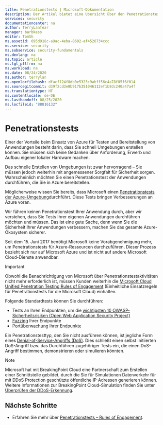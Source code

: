 ```yaml
---
title: Penetrationstests | Microsoft-Dokumentation
description: Der Artikel bietet eine Übersicht über den Penetrationstestprozess und darüber, wie Sie Penetrationstests Ihrer in der Azure-Infrastruktur ausgeführten App durchführen können.
services: security
documentationcenter: na
author: TerryLanfear
manager: barbkess
editor: TomSh
ms.assetid: 695d918c-a9ac-4eba-8692-af4526734ccc
ms.service: security
ms.subservice: security-fundamentals
ms.devlang: na
ms.topic: article
ms.tgt_pltfrm: na
ms.workload: na
ms.date: 08/24/2020
ms.author: terrylan
ms.openlocfilehash: dfacf124f8db0e5323c9abff56c4a78f85f6f014
ms.sourcegitcommit: d39f2cd3e0b917b351046112ef1b8dc240a47a4f
ms.translationtype: HT
ms.contentlocale: de-DE
ms.lasthandoff: 08/25/2020
ms.locfileid: "88816132"
---
```

# <a name="penetration-testing"></a>Penetrationstests

Einer der Vorteile beim Einsatz von Azure für Testen und Bereitstellung von Anwendungen besteht darin, dass Sie schnell Umgebungen erstellen können. Sie müssen sich keine Gedanken über Anforderung, Erwerb und Aufbau eigener lokaler Hardware machen.

Das schnelle Erstellen von Umgebungen ist zwar hervorragend – Sie müssen jedoch weiterhin mit angemessener Sorgfalt für Sicherheit sorgen. Wahrscheinlich möchten Sie einen Penetrationstest der Anwendungen durchführen, die Sie in Azure bereitstellen.

Möglicherweise wissen Sie bereits, dass Microsoft einen [Penetrationstests der Azure-Umgebung](https://gallery.technet.microsoft.com/Cloud-Red-Teaming-b837392e)durchführt. Diese Tests bringen Verbesserungen an Azure voran.

Wir führen keinen Penetrationstest Ihrer Anwendung durch, aber wir verstehen, dass Sie Tests Ihrer eigenen Anwendungen durchführen möchten und müssen. Das ist eine gute Sache, denn wenn Sie die Sicherheit Ihrer Anwendungen verbessern, machen Sie das gesamte Azure-Ökosystem sicherer.

Seit dem 15. Juni 2017 benötigt Microsoft keine Vorabgenehmigung mehr, um Penetrationstests für Azure-Ressourcen durchzuführen. Dieser Prozess bezieht sich nur auf Microsoft Azure und ist nicht auf andere Microsoft Cloud-Dienste anwendbar.

>[!IMPORTANT]
>Obwohl die Benachrichtigung von Microsoft über Penetrationstestaktivitäten nicht mehr erforderlich ist, müssen Kunden weiterhin die [Microsoft Cloud Unified Penetration Testing Rules of Engagement](https://technet.microsoft.com/mt784683) (Einheitliche Einsatzregeln für Penetrationstests für die Microsoft Cloud) einhalten.

Folgende Standardtests können Sie durchführen:

* Tests an Ihren Endpunkten, um die [wichtigsten 10 OWASP-Sicherheitsrisiken (Open Web Application Security Project)](https://www.owasp.org/index.php/Category:OWASP_Top_Ten_Project)
* [Fuzzing](https://cloudblogs.microsoft.com/microsoftsecure/2007/09/20/fuzz-testing-at-microsoft-and-the-triage-process/) Ihrer Endpunkte
* [Portüberwachung](https://en.wikipedia.org/wiki/Port_scanner) Ihrer Endpunkte

Ein Penetrationstesttyp, den Sie nicht ausführen können, ist jegliche Form eines [Denial-of-Service-Angriffs (DoS)](https://en.wikipedia.org/wiki/Denial-of-service_attack). Dies schließt einen selbst initiierten DoS-Angriff bzw. das Durchführen zugehöriger Tests ein, die einen DoS-Angriff bestimmen, demonstrieren oder simulieren könnten.

>[!Note]
>Microsoft hat mit BreakingPoint Cloud eine Partnerschaft zum Erstellen einer Schnittstelle gebildet, durch die Sie für Simulationen Datenverkehr für mit DDoS Protection geschützte öffentliche IP-Adressen generieren können. Weitere Informationen zur BreakingPoint Cloud-Simulation finden Sie unter [Überprüfen der DDoS-Erkennung](../../virtual-network/manage-ddos-protection.md#validate-ddos-detection).

## <a name="next-steps"></a>Nächste Schritte

* Erfahren Sie mehr über [Penetrationstests – Rules of Engagement](https://www.microsoft.com/msrc/pentest-rules-of-engagement?rtc=2).

